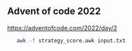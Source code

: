 ## Advent of code 2022
https://adventofcode.com/2022/day/2

``` zsh
   awk -f strategy_score.awk input.txt
```